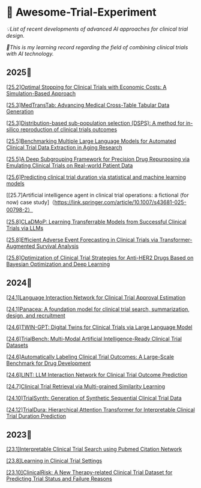 # 💊 Awesome-Trial-Experiment
*💡List of recent developments of advanced AI approaches for clinical trial design.*  

*🫶This is my learning record regarding the field of combining clinical trials with AI technology.*    

## 2025📅
[[25.2]Optimal Stopping for Clinical Trials with Economic Costs: A Simulation-Based Approach](https://dl.acm.org/doi/10.5555/3712729.3713000)

[[25.3]MedTransTab: Advancing Medical Cross-Table Tabular Data Generation](https://dl.acm.org/doi/abs/10.1145/3701551.3703501)

[[25.3]Distribution-based sub-population selection (DSPS): A method for in-silico reproduction of clinical trials outcomes](https://www.sciencedirect.com/science/article/abs/pii/S0010482525000642?via%3Dihub)

[[25.5]Benchmarking Multiple Large Language Models for Automated Clinical Trial Data Extraction in Aging Research](https://www.mdpi.com/1999-4893/18/5/296)

[[25.5]A Deep Subgrouping Framework for Precision Drug Repurposing via Emulating Clinical Trials on Real-world Patient Data](https://dl.acm.org/doi/10.1145/3690624.3709418)

[[25.6]Predicting clinical trial duration via statistical and machine learning models](https://www.sciencedirect.com/science/article/pii/S245186542500047X)

[[25.7]Artificial intelligence agent in clinical trial operations: a fictional (for now) case study]（https://link.springer.com/article/10.1007/s43681-025-00798-2）

[[25.8]CLaDMoP: Learning Transferrable Models from Successful Clinical Trials via LLMs](https://dl.acm.org/doi/10.1145/3711896.3736879)

[[25.8]Efficient Adverse Event Forecasting in Clinical Trials via Transformer-Augmented Survival Analysis](https://dl.acm.org/doi/10.1145/3747357.3747371)

[[25.8]Optimization of Clinical Trial Strategies for Anti-HER2 Drugs Based on Bayesian Optimization and Deep Learning](https://dl.acm.org/doi/10.1145/3724979.3725006)

## 2024📅
[[24.1]Language Interaction Network for Clinical Trial Approval Estimation](https://openreview.net/forum?id=yJqfMDuiGu)

[[24.1]Panacea: A foundation model for clinical trial search, summarization, design, and recruitment](https://openreview.net/forum?id=LQmwKTWaeJ)

[[24.6]TWIN-GPT: Digital Twins for Clinical Trials via Large Language Model](https://dl.acm.org/doi/10.1145/3674838)

[[24.6]TrialBench: Multi-Modal Artificial Intelligence-Ready Clinical Trial Datasets](https://arxiv.org/abs/2407.00631)

[[24.6]Automatically Labeling Clinical Trial Outcomes: A Large-Scale Benchmark for Drug Development](https://chufangao.github.io/CTOD/)

[[24.6]LINT: LLM Interaction Network for Clinical Trial Outcome Prediction](https://openreview.net/forum?id=c1LTf7ZsBP)

[[24.7]Clinical Trial Retrieval via Multi-grained Similarity Learning](https://dl.acm.org/doi/10.1145/3626772.3661366)

[[24.10]TrialSynth: Generation of Synthetic Sequential Clinical Trial Data](https://openreview.net/forum?id=UJsD6bdkA2)

[[24.12]TrialDura: Hierarchical Attention Transformer for Interpretable Clinical Trial Duration Prediction](https://dl.acm.org/doi/10.1145/3698587.3701434)

## 2023📅
[[23.1]Interpretable Clinical Trial Search using Pubmed Citation Network](https://openreview.net/forum?id=4UZoA8QNWx)

[[23.8]Learning in Clinical Trial Settings](https://openreview.net/forum?id=SuSPkCI0qP)

[[23.10]ClinicalRisk: A New Therapy-related Clinical Trial Dataset for Predicting Trial Status and Failure Reasons](https://dl.acm.org/doi/10.1145/3583780.3615113)

